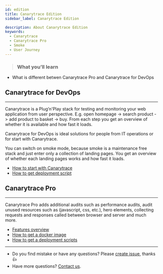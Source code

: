 ```yaml
---
id: edition
title: Canarytrace Edition
sidebar_label: Canarytrace Edition

description: About Canarytrace Edition
keywords:
  - Canarytrace
  - Canarytrace Pro
  - Smoke
  - User Journey
---
```


> ### What you’ll learn
- What is different betwen Canarytrace Pro and Canarytrace for DevOps


## Canarytrace for DevOps

---

Canarytrace is a Plug’n'Play stack for testing and monitoring your web application from user perspective. E.g. open homepage -> search product -> add product to basket -> buy. From each step you get an overview of whether it is available and how fast it loads.

Canarytrace for DevOps is ideal solutions for people from IT operations or for start with Canarytrace.

You can switch on smoke mode, because smoke is a maintenance free stack and just enter only a collection of landing pages.
You get an overview of whether each landing pages works and how fast it loads.


- [How to start with Canarytrace](/docs/canary/start)
- [How to get deployment script](/docs/guides/kubernetes#deploy-canarytrace-smoke)



## Canarytrace Pro

---

Canarytrace Pro adds additional audits such as performance audits, audit unused resources such as (javascript, css, etc.), hero elements, collecting requests and responses called between browser and server and much more.
- [Features overview](/docs/features/overview)
- [How to get a docker image](/docs/features/docker#canarytrace-smoke-pro)
- [How to get a deployment scripts](/docs/guides/kubernetes#how-to-get-a-deployment-scripts)


---

- Do you find mistake or have any questions? Please [create issue](https://github.com/canarytrace/documentation/issues/new/choose), thanks 👍
- Have more questions? [Contact us](/docs/support/contactus).